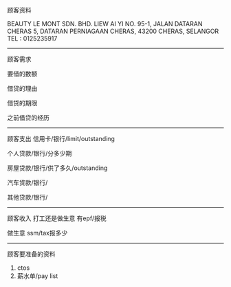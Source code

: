 顾客资料

BEAUTY LE MONT SDN. BHD. 
LIEW AI YI NO. 95-1, JALAN DATARAN CHERAS 5, DATARAN PERNIAGAAN CHERAS, 43200 CHERAS, SELANGOR
TEL : 0125235917

-----------------
顾客需求


要借的数额

借贷的理由

借贷的期限

之前借贷的经历


--------------
顾客支出
信用卡/银行/limit/outstanding


个人贷款/银行/分多少期

房屋贷款/银行/供了多久/outstanding

汽车贷款/银行/


其他贷款/银行/

-----------
顾客收入
打工还是做生意
有epf/报税

做生意 ssm/tax报多少

-------
顾客要准备的资料
1. ctos
2. 薪水单/pay list




